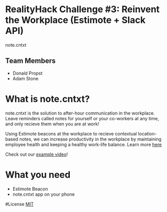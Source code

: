 # RealityHack Challenge #3: Reinvent the Workplace (Estimote + Slack API)
note.cntxt

Team Members
-----
- Donald Propst
- Adam Stone

# What is note.cntxt?
note.cntxt is the solution to after-hour communication in the workplace.
Leave reminders called notes for yourself or your co-workers at any time, and only recieve them when you are at work!

Using Estimote beacons at the workplace to recieve contextual location-based notes, we can increase productivity in the
workplace by maintaining employee health and keeping a healthy work-life balance. Learn more [here](http://www.ibtimes.com/after-hours-use-work-email-may-finally-see-some-labor-regulations-1940882)

Check out our [example video](https://www.youtube.com/watch?v=Vrnj6mAfUhk)!

# What you need

- Estimote Beacon
- note.cntxt app on your phone

#License
[MIT](https://github.com/donniepropst/note.cntxt/blob/master/license.txt)
